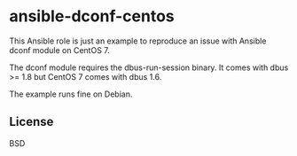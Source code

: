 ansible-dconf-centos
====================

This Ansible role is just an example to reproduce an issue with Ansible dconf module on CentOS 7.

The dconf module requires the dbus-run-session binary.
It comes with dbus >= 1.8 but CentOS 7 comes with dbus 1.6.

The example runs fine on Debian.

License
-------

BSD
